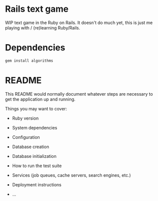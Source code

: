 # Rails text game

WIP text game in the Ruby on Rails. It doesn't do much yet, this is just me playing with / (re)learning Ruby/Rails.

# Dependencies

```sh
gem install algorithms
```

# README

This README would normally document whatever steps are necessary to get the
application up and running.

Things you may want to cover:

* Ruby version

* System dependencies

* Configuration

* Database creation

* Database initialization

* How to run the test suite

* Services (job queues, cache servers, search engines, etc.)

* Deployment instructions

* ...
